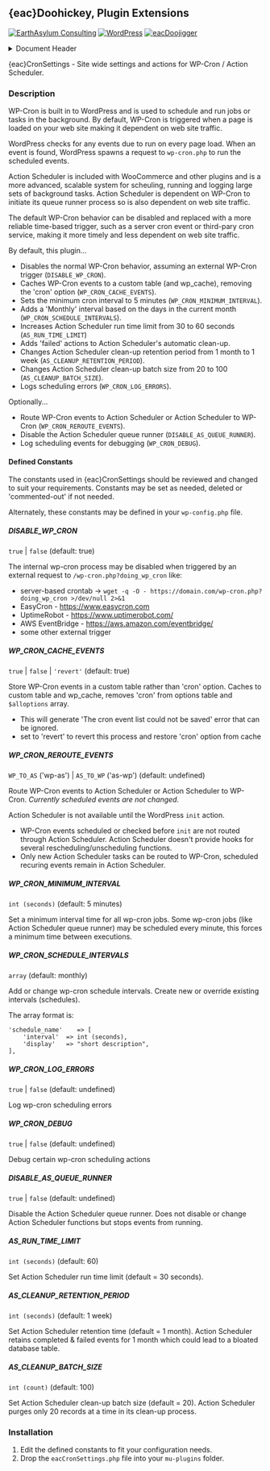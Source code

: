 ## {eac}Doohickey, Plugin Extensions  
[![EarthAsylum Consulting](https://img.shields.io/badge/EarthAsylum-Consulting-0?&labelColor=6e9882&color=707070)](https://earthasylum.com/)
[![WordPress](https://img.shields.io/badge/WordPress-Plugins-grey?logo=wordpress&labelColor=blue)](https://wordpress.org/plugins/search/EarthAsylum/)
[![eacDoojigger](https://img.shields.io/badge/Requires-%7Beac%7DDoojigger-da821d)](https://eacDoojigger.earthasylum.com/)

<details><summary>Document Header</summary>

Plugin URI:             https://eacDoojigger.earthasylum.com/  
Author:                 [EarthAsylum Consulting](https://www.earthasylum.com)  
Stable tag:             1.6.0  
Last Updated:           02-Jun-2025  
Requires at least:      5.8  
Tested up to:           6.8  
Requires PHP:           8.1  
Contributors:           earthasylum@github,kevinburkholder@wordpress  
License:				GPLv3 or later  
License URI:			https://www.gnu.org/licenses/gpl.html  
GitHub URI:             https://github.com/EarthAsylum/docs.eacDoojigger/wiki  

</details>

{eac}CronSettings - Site wide settings and actions for WP-Cron / Action Scheduler.

### Description

WP-Cron is built in to WordPress and is used to schedule and run jobs or tasks in the background.
By default, WP-Cron is triggered when a page is loaded on your web site making it dependent on web site traffic.

WordPress checks for any events due to run on every page load. When an event is found, WordPress spawns a request to `wp-cron.php` to run the scheduled events.

Action Scheduler is included with WooCommerce and other plugins and is a more advanced, scalable system for scheuling,
running and logging large sets of background tasks. Action Scheduler is dependent on WP-Cron to initiate its
queue runner process so is also dependent on web site traffic.

The default WP-Cron behavior can be disabled and replaced with a more reliable time-based trigger, such as a server
cron event or third-pary cron service, making it more timely and less dependent on web site traffic.

By default, this plugin...

- Disables the normal WP-Cron behavior, assuming an external WP-Cron trigger (`DISABLE_WP_CRON`).
- Caches WP-Cron events to a custom table (and wp_cache), removing the 'cron' option (`WP_CRON_CACHE_EVENTS`).
- Sets the minimum cron interval to 5 minutes (`WP_CRON_MINIMUM_INTERVAL`).
- Adds a 'Monthly' interval based on the days in the current month (`WP_CRON_SCHEDULE_INTERVALS`).
- Increases Action Scheduler run time limit from 30 to 60 seconds (`AS_RUN_TIME_LIMIT`)
- Adds 'failed' actions to Action Scheduler's automatic clean-up.
- Changes Action Scheduler clean-up retention period from 1 month to 1 week (`AS_CLEANUP_RETENTION_PERIOD`).
- Changes Action Scheduler clean-up batch size from 20 to 100 (`AS_CLEANUP_BATCH_SIZE`).
- Logs scheduling errors (`WP_CRON_LOG_ERRORS`).

Optionally...

- Route WP-Cron events to Action Scheduler or Action Scheduler to WP-Cron (`WP_CRON_REROUTE_EVENTS`).
- Disable the Action Scheduler queue runner (`DISABLE_AS_QUEUE_RUNNER`).
- Log scheduling events for debugging (`WP_CRON_DEBUG`).

#### Defined Constants

The constants used in {eac}CronSettings should be reviewed and changed to suit your requirements. Constants may be set as needed, deleted or 'commented-out' if not needed.

Alternately, these constants may be defined in your `wp-config.php` file.

##### DISABLE_WP_CRON
`true` | `false` (default: true)

The internal wp-cron process may be disabled when triggered by an external request to `/wp-cron.php?doing_wp_cron` like:
 
* server-based crontab -> `wget -q -O - https://domain.com/wp-cron.php?doing_wp_cron >/dev/null 2>&1`
* EasyCron - https://www.easycron.com
* UptimeRobot - https://www.uptimerobot.com/
* AWS EventBridge - https://aws.amazon.com/eventbridge/
* some other external trigger

##### WP_CRON_CACHE_EVENTS
`true` | `false` | `'revert'` (default: true)

Store WP-Cron events in a custom table rather than 'cron' option. Caches to custom table and wp_cache, removes 'cron' from options table and `$alloptions` array.
* This will generate 'The cron event list could not be saved' error that can be ignored.
* set to 'revert' to revert this process and restore 'cron' option from cache

##### WP_CRON_REROUTE_EVENTS
`WP_TO_AS` ('wp-as') | `AS_TO_WP` ('as-wp') (default: undefined)

Route WP-Cron events to Action Scheduler or Action Scheduler to WP-Cron.
*Currently scheduled events are not changed.*

Action Scheduler is not available until the WordPress `init` action.
* WP-Cron events scheduled or checked before `init` are not routed through Action Scheduler.
Action Scheduler doesn't provide hooks for several rescheduling/unscheduling functions.
* Only new Action Scheduler tasks can be routed to WP-Cron, scheduled recuring events remain in Action Scheduler.

##### WP_CRON_MINIMUM_INTERVAL 
`int (seconds)` (default: 5 minutes)

Set a minimum interval time for all wp-cron jobs.
Some wp-cron jobs (like Action Scheduler queue runner) may be scheduled every minute, this forces a minimum time between executions.

##### WP_CRON_SCHEDULE_INTERVALS
`array` (default: monthly)

Add or change wp-cron schedule intervals.
Create new or override existing intervals (schedules).

The array format is:

    'schedule_name'    => [
        'interval'  => int (seconds),
        'display'   => "short description",
    ],

##### WP_CRON_LOG_ERRORS
`true` | `false` (default: undefined)

Log wp-cron scheduling errors

##### WP_CRON_DEBUG
`true` | `false` (default: undefined)

Debug certain wp-cron scheduling actions

##### DISABLE_AS_QUEUE_RUNNER
`true` | `false` (default: undefined)

Disable the Action Scheduler queue runner.
Does not disable or change Action Scheduler functions but stops events from running.

##### AS_RUN_TIME_LIMIT
`int (seconds)` (default: 60)

Set Action Scheduler run time limit (default = 30 seconds).

##### AS_CLEANUP_RETENTION_PERIOD
`int (seconds)` (default: 1 week)

Set Action Scheduler retention time (default = 1 month).
Action Scheduler retains completed & failed events for 1 month which could lead to a bloated database table.

##### AS_CLEANUP_BATCH_SIZE
`int (count)` (default: 100)

Set Action Scheduler clean-up batch size (default = 20).
Action Scheduler purges only 20 records at a time in its clean-up process.


### Installation

1. Edit the defined constants to fit your configuration needs.
2. Drop the `eacCronSettings.php` file into your `mu-plugins` folder.
